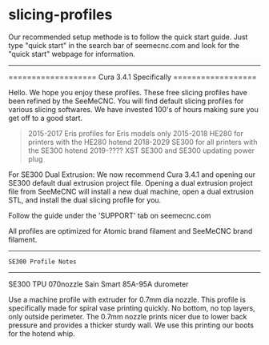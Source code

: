 # slicing-profiles



Our recommended setup methode is to follow the quick start guide. Just type "quick start" in the search bar of seemecnc.com and look for the "quick start" webpage for information.

___________________________________________________________
























=================== Cura 3.4.1 Specifically  ==================

Hello.  We hope you enjoy these profiles.  These free slicing profiles have been refined by the SeeMeCNC.  You will find default slicing profiles for various slicing softwares.  We have invested 100's of hours making sure you get off to a good start. 


> 2015-2017 Eris profiles for Eris models only
> 2015-2018 HE280 for printers with the HE280 hotend
> 2018-2029 SE300 for all printers with the SE300 hotend
> 2019-???? XST SE300 and SE300 updating power plug 


For SE300 Dual Extrusion:
We now recommend Cura 3.4.1 and opening our SE300 default dual extrusion project file.  Opening a dual extrusion project file from SeeMeCNC will install a new dual machine, open a dual extrusion STL, and install the dual slicing profile for you.

Follow the guide under the 'SUPPORT' tab on seemecnc.com

All profiles are optimized for Atomic brand filament and SeeMeCNC brand filament.



--------------------------
    SE300 Profile Notes
--------------------------

SE300 TPU 070nozzle Sain Smart 85A-95A durometer

Use a machine profile with extruder for 0.7mm dia nozzle. This profile is specifically made for spiral vase printing quickly. No bottom, no top layers, only outside perimeter. The 0.7mm nozzle prints nicer due to lower back pressure and provides a thicker sturdy wall. We use this printing our boots for the hotend whip.

